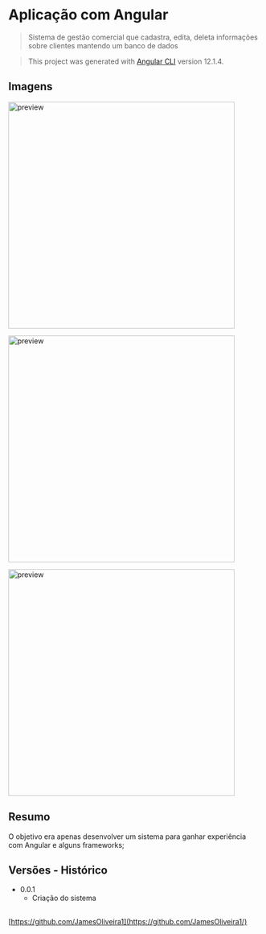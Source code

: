 
# Aplicação com Angular

> Sistema de gestão comercial que cadastra, edita, deleta informações sobre clientes mantendo um banco de dados

> This project was generated with [Angular CLI](https://github.com/angular/angular-cli) version 12.1.4.

## Imagens

<p>
  <img src="Frontend/src/assets/images/img 1.png" width="450" title="preview">
  <p>    </p>
  <img src="Frontend/src/assets/images/img 2.png" width="450" alt="preview">
  <p>    </p>
  <img src="Frontend/src/assets/images/img 3.png" width="450" alt="preview">

</p>

## Resumo

O objetivo era apenas desenvolver um sistema para ganhar experiência com Angular e alguns frameworks;  

## Versões - Histórico

* 0.0.1
    * Criação do sistema

## 

[https://github.com/JamesOliveira1](https://github.com/JamesOliveira1/)

